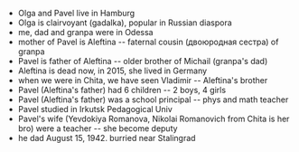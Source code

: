 * Olga and Pavel live in Hamburg
* Olga is clairvoyant (gadalka), popular in Russian diaspora
* me, dad and granpa were in Odessa
* mother of Pavel is Aleftina -- faternal cousin (двоюродная сестра) of granpa
* Pavel is father of Aleftina -- older brother of Michail (granpa's dad)
* Aleftina is dead now, in 2015, she lived in Germany
* when we were in Chita, we have seen Vladimir -- Aleftina's brother
* Pavel (Aleftina's father) had 6 children -- 2 boys, 4 girls
* Pavel (Aleftina's father) was a school principal -- phys and math teacher
* Pavel studied in Irkutsk Pedagogical Univ
* Pavel's wife (Yevdokiya Romanova, Nikolai Romanovich from Chita is her bro) were a teacher -- she become deputy
* he dad August 15, 1942. burried near Stalingrad
